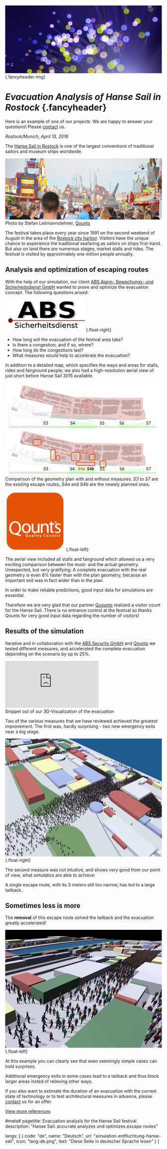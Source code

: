 ![](/img/accurate-bild-3.jpg) {.fancyheader-img}
# *Evacuation Analysis of Hanse Sail in Rostock* {.fancyheader}

Here is an example of one of our projects. We are happy to answer your questions! Please [contact](kontakt) us.

*Rostock/Munich, April 13, 2016*

The [Hanse Sail in Rostock](http://www.hansesail.com/) is one of the largest conventions of traditional sailors and museum ships worldwide. 

![Hanse sail](img/referenzen/hanse-sail-zaehlwert-dsc_0656.jpg)
Photo by Stefan Leitmannslehner, [Qounts](http://www.qounts.com/)

The festival takes place every year since 1991 on the second weekend of August in the area of the [Rostock city harbor](https://de.wikipedia.org/wiki/Rostocker_Stadthafen).
Visitors have the unique chance to experience the traditional seafaring as sailors on ships first-hand. But also on land there are numerous stages, market stalls and rides. The festival is visited by approximately one million people annually.


## Analysis and optimization of escaping routes

With the help of our simulation, our client [ABS Alarm- Bewachungs- und Sicherheitsdienst GmbH](http://www.abs-sicherheitsdienst.de/) wanted to prove and optimize the evacuation concept. The following questions arised:

[![ABS Sicherheitsdienst Logo](img/associates/abs-sicherheitsdienst.png)](http://www.abs-sicherheitsdienst.de/ "ABS Sicherheitsdienst GmbH") {.float-right}

* How long will the evacuation of the festival area take?
* Is there a congestion, and if so, where?
* How long do the congestions last?
* What measures would help to accelerate the evacuation?

In addition to a detailed map, which specifies the ways and areas for stalls, rides and fairground people, we also had a high-resolution aerial view of just short before Hanse Sail 2015 available.

[![Simulation based on aerial view: With and without improvements](/img/referenzen/hanse-istgeo-plangeo.png "Simulation based on aerial view: With and without  improvements")](/img/referenzen/hanse-istgeo-plangeo.png)
Comparison of the geometry plan with and without measures. *S3* to *S7* are the existing escape routes, *S4a* and *S4b* are the newely planned ones.

[![Qounts](img/associates/qounts.png)](http://www.qounts.com/ "Qounts") {.float-left}

The aerial view included all stalls and fairground which allowed us a very exciting comparison between the must- and the actual geometry.
Unexpected, but very gratifying: A complete evacuation with the real geometry is even 8% faster than with the plan geometry, because an important exit was in fact wider than in the plan. 

In order to make reliable predictions, good input data for simulations are essential.

Therefore we are very glad that our partner [Quounts](http://www.qounts.com/) realized a visitor count for the Hanse Sail. There is no entrance control at the festival so thanks Qounts for very good input data regarding the number of visitors!

## Results of the simulation

Iterative and in collaboration with the [ABS Security GmbH](http://www.abs-sicherheitsdienst.de/) and [Qounts](http://www.qounts.com/) we tested different measures, and accelerated the complete evacuation depending on the scenario by up to 25%.

<div class='embed-container'><iframe src='https://www.youtube.com/embed/W3RPBQW_CXc?rel=0' frameborder='0' allowfullscreen></iframe></div>
Snippet out of our 3D-Visualization of the evacuation

Two of the various measures that we have reviewed achieved the greatest improvement. The first was, hardly surprising - two new emergency exits near a big stage.

[![Entfluchtung Hanse Sail von oben](/img/referenzen/hanse-schief-oben.jpg)](/img/referenzen/hanse-schief-oben.jpg) {.float-right}

The second measure was not intuitive, and shows very good from our point of view, what simulatios are able to achieve:

A single escape route, with its 3 meters still too narrow, has led to a large tailback.

## Sometimes less is more

The **removal** of this escape route solved the tailback and the evacuation greatly accelerated!

[![Entfluchtung Hanse Sail](/img/referenzen/hanse-30grad.jpg)](/img/referenzen/hanse-30grad.jpg) {.float-left}

At this example you can clearly see that even seemingly simple cases can hold surprises.

Additional emergency exits in some cases lead to a tailback and thus block larger areas insted of relieving other ways.

If you also want to estimate the duration of an evacuation with the current state of technology or to test architectural measures in advance, please [contact](kontakt) us for an offer.


[View more references](references)

#meta#
pagetitle: Evacuation analysis for the Hanse Sail festival
description: "Hanse Sail: accu:rate analyzes und optimizes escape routes"

langs: [
    { code: "de", name: "Deutsch", url: "simulation-entfluchtung-hanse-sail", icon: "lang-de.png", text: "Diese Seite in deutscher Sprache lesen" }
]
